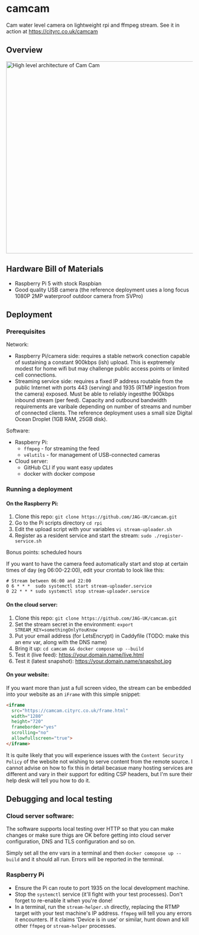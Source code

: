 # camcam
Cam water level camera on lightweight rpi and ffmpeg stream.
See it in action at https://cityrc.co.uk/camcam

## Overview

<img width="1842" height="517" alt="High level architecture of Cam Cam" src="https://github.com/user-attachments/assets/a94f1fb7-6240-4469-a16f-b5a1bfff8ff1" />

## Hardware Bill of Materials

 * Raspberry Pi 5 with stock Raspbian
 * Good quality USB camera (the reference deployment uses a long focus 1080P 2MP waterproof outdoor camera from SVPro)
   
## Deployment

### Prerequisites

Network:
 * Raspberry Pi/camera side: requires a stable network conection capable of sustaining a constant 900kbps (ish) upload. This is exptremely modest for home wifi but may challenge public access points or limited cell connections.
 * Streaming service side: requires a fixed IP address routable from the public Internet with ports 443 (serving) and 1935 (RTMP ingestion from the camera) exposed. Must be able to reliably ingestthe 900kbps inbound stream (per feed). Capacity and outbound bandwidth requirements are varibale depending on number of streams and number of connected clients. The reference deployment uses a small size Digital Ocean Droplet (1GB RAM, 25GB disk).

Software:
 * Raspberry Pi:
   * `ffmpeg` - for streaming the feed
   * `v4lutils` - for management of USB-connected cameras
 * Cloud server:
   * GitHub CLI if you want easy updates
   * docker with docker compose
  
### Running a deployment

#### On the Raspberry Pi:

1. Clone this repo: `git clone https://github.com/JAG-UK/camcam.git`
1. Go to the Pi scripts directory `cd rpi`
1. Edit the upload script with your variables `vi stream-uploader.sh`
1. Register as a resident service and start the stream: `sudo ./register-service.sh`

Bonus points: scheduled hours

If you want to have the camera feed automatically start and stop at certain times of day (eg 06:00-22:00), edit your crontab to look like this:

```
# Stream between 06:00 and 22:00
0 6 * * *  sudo systemctl start stream-uploader.service
0 22 * * * sudo systemctl stop stream-uploader.service
```

#### On the cloud server:

1. Clone this repo: `git clone https://github.com/JAG-UK/camcam.git`
1. Set the stream secret in the environment: `export STREAM_KEY=somethingOnlyYouKnow`
1. Put your email address (for LetsEncrypt) in Caddyfile (TODO: make this an env var, along with the DNS name)
1. Bring it up: `cd camcam && docker compose up --build`
1. Test it (live feed): https://your.domain.name/live.html
1. Test it (latest snapshot): https://your.domain.name/snapshot.jpg

#### On your website:

If you want more than just a full screen video, the stream can be embedded into your website as an `iFrame` with this simple snippet:

```html
<iframe
  src="https://camcam.cityrc.co.uk/frame.html"
  width="1280"
  height="720"
  frameborder="yes"
  scrolling="no"
  allowfullscreen="true">
</iframe>
```

It is quite likely that you will experience issues with the `Content Security Policy` of the website not wishing to serve content from the remote source. I cannot advise on how to fix this in detail becasue many hosting services are different and vary in their support for editing CSP headers, but I'm sure their help desk will tell you how to do it.

## Debugging and local testing

### Cloud server software:

The software supports local testing over HTTP so that you can make changes or make sure thigs are OK before getting into cloud server configuration, DNS and TLS configuration and so on.

Simply set all the env vars in a terminal and then `docker comopose up --build` and it should all run. Errors will be reported in the terminal.

### Raspberry Pi

 * Ensure the Pi can route to port 1935 on the local development machine.
 * Stop the `systemctl` service (it'll fight with your test processes). Don't forget to re-enable it when you're done!
 * In a terminal, run the `stream-helper.sh` directly, replacing the RTMP target with your test machine's IP address. `ffmpeg` will tell you any errors it encounters. If it claims 'Device is in use' or similar, hunt down and kill other `ffmpeg` or `stream-helper` processes.

